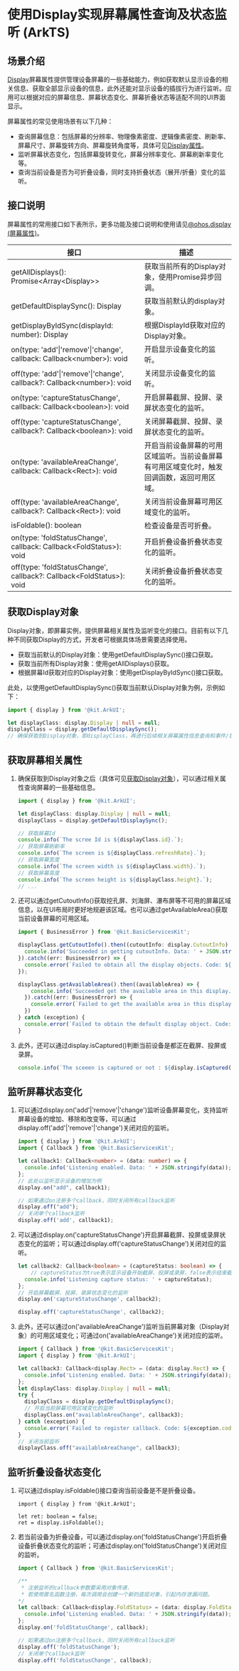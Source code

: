 # 使用Display实现屏幕属性查询及状态监听 (ArkTS)

## 场景介绍

[Display](../reference/apis-arkui/js-apis-display.md)屏幕属性提供管理设备屏幕的一些基础能力，例如获取默认显示设备的相关信息、获取全部显示设备的信息，此外还能对显示设备的插拔行为进行监听。应用可以根据对应的屏幕信息、屏幕状态变化、屏幕折叠状态等适配不同的UI界面显示。

屏幕属性的常见使用场景有以下几种：

- 查询屏幕信息：包括屏幕的分辨率、物理像素密度、逻辑像素密度、刷新率、屏幕尺寸、屏幕旋转方向、屏幕旋转角度等，具体可见[Display属性](../reference/apis-arkui/js-apis-display.md#属性)。
- 监听屏幕状态变化，包括屏幕旋转变化，屏幕分辨率变化、屏幕刷新率变化等。
- 查询当前设备是否为可折叠设备，同时支持折叠状态（展开/折叠）变化的监听。

## 接口说明

屏幕属性的常用接口如下表所示，更多功能及接口说明和使用请见[@ohos.display (屏幕属性)](../reference/apis-arkui/js-apis-display.md)。

| 接口                                                         | 描述                                                         |
| ------------------------------------------------------------ | ------------------------------------------------------------ |
| getAllDisplays(): Promise<Array\<Display>>                   | 获取当前所有的Display对象，使用Promise异步回调。             |
| getDefaultDisplaySync(): Display                             | 获取当前默认的display对象。                                  |
| getDisplayByIdSync(displayId: number): Display               | 根据DisplayId获取对应的Display对象。                         |
| on(type: 'add'\|'remove'\|'change', callback: Callback\<number>): void | 开启显示设备变化的监听。                                     |
| off(type: 'add'\|'remove'\|'change', callback?: Callback\<number>): void | 关闭显示设备变化的监听。                                     |
| on(type: 'captureStatusChange', callback: Callback\<boolean>): void | 开启屏幕截屏、投屏、录屏状态变化的监听。                     |
| off(type: 'captureStatusChange', callback?: Callback\<boolean>): void | 关闭屏幕截屏、投屏、录屏状态变化的监听。                     |
| on(type: 'availableAreaChange', callback: Callback\<Rect>): void | 开启当前设备屏幕的可用区域监听。当前设备屏幕有可用区域变化时，触发回调函数，返回可用区域。 |
| off(type: 'availableAreaChange', callback?: Callback\<Rect>): void | 关闭当前设备屏幕可用区域变化的监听。                         |
| isFoldable(): boolean                                        | 检查设备是否可折叠。                                         |
| on(type: 'foldStatusChange', callback: Callback\<FoldStatus>): void | 开启折叠设备折叠状态变化的监听。                             |
| off(type: 'foldStatusChange', callback?: Callback\<FoldStatus>): void | 关闭折叠设备折叠状态变化的监听。                             |

## 获取Display对象

Display对象，即屏幕实例，提供屏幕相关属性及监听变化的接口。目前有以下几种不同获取Display的方式，开发者可根据具体场景需要选择使用。

- 获取当前默认的Display对象：使用getDefaultDisplaySync()接口获取。
- 获取当前所有Display对象：使用getAllDisplays()获取。
- 根据屏幕Id获取对应的Display对象：使用getDisplayByIdSync()接口获取。

此处，以使用getDefaultDisplaySync()获取当前默认Display对象为例，示例如下：

```ts
import { display } from '@kit.ArkUI';

let displayClass: display.Display | null = null;
displayClass = display.getDefaultDisplaySync();
// 确保获取到Display对象，即displayClass，再进行后续相关屏幕属性信息查询和事件/状态变化监听
```

## 获取屏幕相关属性

1. 确保获取到Display对象之后（具体可见[获取Display对象](#获取display对象)），可以通过相关属性查询屏幕的一些基础信息。

   ```ts
   import { display } from '@kit.ArkUI';
   
   let displayClass: display.Display | null = null;
   displayClass = display.getDefaultDisplaySync();
   
   // 获取屏幕Id
   console.info(`The scree Id is ${displayClass.id}.`);
   // 获取屏幕刷新率
   console.info(`The screen is ${displayClass.refreshRate}.`);
   // 获取屏幕宽度
   console.info(`The screen width is ${displayClass.width}.`);
   // 获取屏幕高度
   console.info(`The screen height is ${displayClass.height}.`);
   // ...
   ```

2. 还可以通过getCutoutInfo()获取挖孔屏、刘海屏、瀑布屏等不可用的屏幕区域信息，以在UI布局时更好地规避该区域。也可以通过getAvailableArea()获取当前设备屏幕的可用区域。

   ```ts
   import { BusinessError } from '@kit.BasicServicesKit';
   
   displayClass.getCutoutInfo().then((cutoutInfo: display.CutoutInfo) => {
     console.info('Succeeded in getting cutoutInfo. Data: ' + JSON.stringify(cutoutInfo));
   }).catch((err: BusinessError) => {
     console.error(`Failed to obtain all the display objects. Code: ${err.code}, message: ${err.message}`);
   });
   
   displayClass.getAvailableArea().then((availableArea) => {
       console.info('Succeeded get the available area in this display. data: ' + JSON.stringify(availableArea));
     }).catch((err: BusinessError) => {
       console.error(`Failed to get the available area in this display. Code: ${err.code}, message: ${err.message}`);
     })
   } catch (exception) {
     console.error(`Failed to obtain the default display object. Code: ${exception.code}, message: ${exception.message}`);
   }
   ```

3. 此外，还可以通过display.isCaptured()判断当前设备是都正在截屏、投屏或录屏。

   ```ts
   console.info(`The sceeen is captured or not : ${display.isCaptured()}`);
   ```

## 监听屏幕状态变化

1. 可以通过display.on('add'|'remove'|'change')监听设备屏幕变化，支持监听屏幕设备的增加、移除和改变等，可以通过display.off('add'|'remove'|'change')关闭对应的监听。

   ```ts
   import { display } from '@kit.ArkUI';
   import { Callback } from '@kit.BasicServicesKit';
   
   let callback1: Callback<number> = (data: number) => {
     console.info('Listening enabled. Data: ' + JSON.stringify(data));
   };
   // 此处以监听显示设备的增加为例
   display.on("add", callback1);
   
   // 如果通过on注册多个callback，同时关闭所有callback监听
   display.off("add");
   // 关闭单个callback监听
   display.off('add', callback1);
   ```

2. 可以通过display.on('captureStatusChange')开启屏幕截屏、投屏或录屏状态变化的监听；可以通过display.off('captureStatusChange')关闭对应的监听。

   ```ts
   let callback2: Callback<boolean> = (captureStatus: boolean) => {
       // captureStatus为true表示显示设备开始截屏、投屏或录屏，false表示结束截屏、投屏或录屏
     console.info('Listening capture status: ' + captureStatus);
   };
   // 开启屏幕截屏、投屏、录屏状态变化的监听
   display.on('captureStatusChange', callback2);
   
   display.off('captureStatusChange', callback2);
   ```

3. 此外，还可以通过on('availableAreaChange')监听当前屏幕对象（Display对象）的可用区域变化；可通过on('availableAreaChange')关闭对应的监听。

   ```ts
   import { Callback } from '@kit.BasicServicesKit';
   import { display } from '@kit.ArkUI';
   
   let callback3: Callback<display.Rect> = (data: display.Rect) => {
     console.info('Listening enabled. Data: ' + JSON.stringify(data));
   };
   let displayClass: display.Display | null = null;
   try {
     displayClass = display.getDefaultDisplaySync();
     // 开启当前屏幕可用区域变化的监听
     displayClass.on("availableAreaChange", callback3);
   } catch (exception) {
     console.error(`Failed to register callback. Code: ${exception.code}, message: ${exception.message}`);
   }
   // 关闭当前监听
   displayClass.off("availableAreaChange", callback3);
   ```

## 监听折叠设备状态变化

1. 可以通过display.isFoldable()接口查询当前设备是不是折叠设备。

   ```
   import { display } from '@kit.ArkUI';
   
   let ret: boolean = false;
   ret = display.isFoldable();
   ```

2. 若当前设备为折叠设备，可以通过display.on('foldStatusChange')开启折叠设备折叠状态变化的监听；可通过display.on('foldStatusChange')关闭对应的监听。

   ```ts
   import { Callback } from '@kit.BasicServicesKit';
   
   /**
    * 注册监听的callback参数要采用对象传递.
    * 若使用匿名函数注册，每次调用会创建一个新的底层对象，引起内存泄漏问题。
   */
   let callback: Callback<display.FoldStatus> = (data: display.FoldStatus) => {
     console.info('Listening enabled. Data: ' + JSON.stringify(data));
   };
   display.on('foldStatusChange', callback);
   
   // 如果通过on注册多个callback，同时关闭所有callback监听
   display.off('foldStatusChange');
   // 关闭单个callback监听
   display.off('foldStatusChange', callback);
   ```